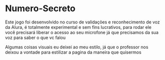# Numero-Secreto
Este jogo foi desenvolvido no curso de validações e reconhecimento de voz da Alura, é totalmente experimental e sem fins lucrativos, para rodar ele você precisará 
liberar o acesso ao seu microfone já que precisamos da sua voz para saber o que vc falou

Algumas coisas visuais eu deixei ao meu estilo, já que o professor nos deixou a vontade para estilizar a pagina da maneira que quisermos 
